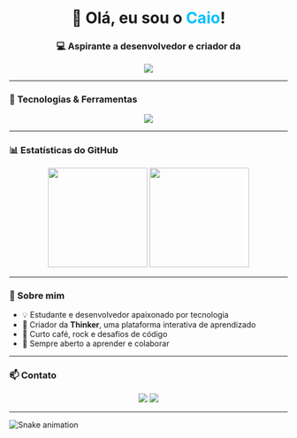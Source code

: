 <h1 align="center">👋 Olá, eu sou o <span style="color:#00BFFF;">Caio</span>!</h1>
<h3 align="center">💻 Aspirante a desenvolvedor e criador da </h3>

<p align="center">
  <img src="https://readme-typing-svg.herokuapp.com?font=Fira+Code&weight=600&size=22&pause=1000&color=00BFFF&center=true&vCenter=true&width=450&lines=Full+Stack+Developer;Criador+da+Thinker;Apaixonado+por+tecnologia+💡" />
</p>

---

### 🧰 Tecnologias & Ferramentas
<p align="center">
  <img src="https://skillicons.dev/icons?i=ts,react,typescript,nodejs,prisma,mysql,git,github,vscode" />
</p>

---

### 📊 Estatísticas do GitHub
<p align="center">
  <img height="180em" src="https://github-readme-stats.vercel.app/api?username=caiorc&show_icons=true&theme=tokyonight&count_private=true&hide_border=true" />
  <img height="180em" src="https://github-readme-streak-stats.herokuapp.com/?user=caiorc&theme=tokyonight&hide_border=true" />
</p>

---

### 🚀 Sobre mim
- 💡 Estudante e desenvolvedor apaixonado por tecnologia  
- 🚀 Criador da **Thinker**, uma plataforma interativa de aprendizado  
- 🎸 Curto café, rock e desafios de código  
- 💬 Sempre aberto a aprender e colaborar  

---

### 📫 Contato
<p align="center">
  <a href="https://www.linkedin.com/in/seu-link"><img src="https://img.shields.io/badge/LinkedIn-0077B5?style=for-the-badge&logo=linkedin&logoColor=white"/></a>
  <a href="mailto:seuemail@gmail.com"><img src="https://img.shields.io/badge/Gmail-D14836?style=for-the-badge&logo=gmail&logoColor=white"/></a>
</p>

---

![Snake animation](https://github.com/caiorc/caiorc/blob/output/github-contribution-grid-snake.svg)
